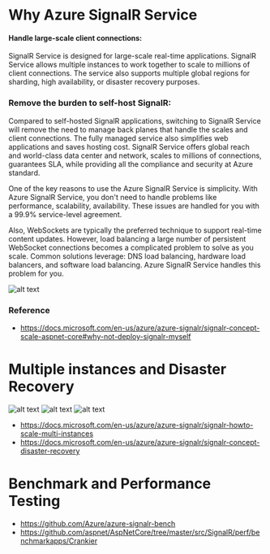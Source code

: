 # Why Azure SignalR Service

#### Handle large-scale client connections:

SignalR Service is designed for large-scale real-time applications. SignalR Service allows multiple instances to work together to scale to millions of client connections. The service also supports multiple global regions for sharding, high availability, or disaster recovery purposes.

### Remove the burden to self-host SignalR:

Compared to self-hosted SignalR applications, switching to SignalR Service will remove the need to manage back planes that handle the scales and client connections. The fully managed service also simplifies web applications and saves hosting cost. SignalR Service offers global reach and world-class data center and network, scales to millions of connections, guarantees SLA, while providing all the compliance and security at Azure standard.

One of the key reasons to use the Azure SignalR Service is simplicity. With Azure SignalR Service, you don't need to handle problems like performance, scalability, availability. These issues are handled for you with a 99.9% service-level agreement.

Also, WebSockets are typically the preferred technique to support real-time content updates. However, load balancing a large number of persistent WebSocket connections becomes a complicated problem to solve as you scale. Common solutions leverage: DNS load balancing, hardware load balancers, and software load balancing. Azure SignalR Service handles this problem for you.



![alt text](https://docs.microsoft.com/en-us/azure/azure-signalr/media/signalr-overview/managed-signalr-service.png "Managed SignalR")

### Reference
* https://docs.microsoft.com/en-us/azure/azure-signalr/signalr-concept-scale-aspnet-core#why-not-deploy-signalr-myself

# Multiple instances and Disaster Recovery

![alt text](https://docs.microsoft.com/en-us/azure/azure-signalr/media/signalr-concept-disaster-recovery/before-failover.png "")
![alt text](https://docs.microsoft.com/en-us/azure/azure-signalr/media/signalr-concept-disaster-recovery/after-failover.png "")
![alt text](https://docs.microsoft.com/en-us/azure/azure-signalr/media/signalr-concept-disaster-recovery/after-recover.png "")

* https://docs.microsoft.com/en-us/azure/azure-signalr/signalr-howto-scale-multi-instances
* https://docs.microsoft.com/en-us/azure/azure-signalr/signalr-concept-disaster-recovery

# Benchmark and Performance Testing

* https://github.com/Azure/azure-signalr-bench
* https://github.com/aspnet/AspNetCore/tree/master/src/SignalR/perf/benchmarkapps/Crankier
